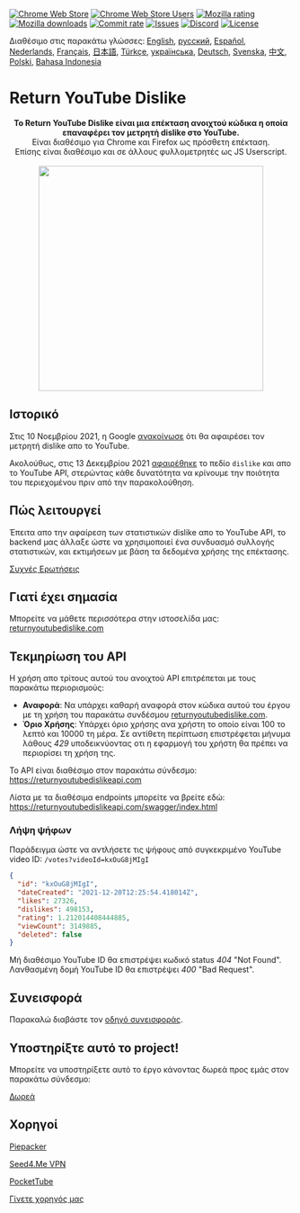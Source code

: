 [![Chrome Web Store](https://img.shields.io/chrome-web-store/stars/gebbhagfogifgggkldgodflihgfeippi?label=Chrome%20Rating&style=flat&logo=google)](https://chromewebstore.google.com/detail/return-youtube-dislike/gebbhagfogifgggkldgodflihgfeippi)
[![Chrome Web Store Users](https://img.shields.io/chrome-web-store/users/gebbhagfogifgggkldgodflihgfeippi?label=Chrome%20Users&style=flat&logo=google)](https://chromewebstore.google.com/detail/return-youtube-dislike/gebbhagfogifgggkldgodflihgfeippi)
[![Mozilla rating](https://img.shields.io/amo/stars/return-youtube-dislikes?label=Firefox%20Rating&style=flat&logo=firefox)](https://addons.mozilla.org/en-US/firefox/addon/return-youtube-dislikes/)
[![Mozilla downloads](https://img.shields.io/amo/users/return-youtube-dislikes?label=Firefox%20Users&style=flat&logo=firefox)](https://addons.mozilla.org/en-US/firefox/addon/return-youtube-dislikes/)
[![Commit rate](https://img.shields.io/github/commit-activity/m/Anarios/return-youtube-dislike?label=Commits&style=flat)](https://github.com/Anarios/return-youtube-dislike/commits/main)
[![Issues](https://img.shields.io/github/issues/Anarios/return-youtube-dislike?style=flat&label=Issues)](https://github.com/Anarios/return-youtube-dislike/issues)
[![Discord](https://img.shields.io/discord/909435648170160229?label=Discord&style=flat&logo=discord)](https://discord.gg/UMxyMmCgfF)
[![License](https://img.shields.io/badge/License-GPLv3-blue.svg?style=flat)](https://github.com/Anarios/return-youtube-dislike/blob/main/LICENSE)

Διαθέσιμο στις παρακάτω γλώσσες: [English](README.md), [русский](READMEru.md), [Español](READMEes.md), [Nederlands](READMEnl.md), [Français](READMEfr.md), [日本語](READMEja.md), [Türkçe](READMEtr.md), [українська](READMEuk.md), [Deutsch](READMEde.md), [Svenska](READMEsv.md), [中文](READMEcn.md), [Polski](READMEpl.md), [Bahasa Indonesia](READMEid.md)

# Return YouTube Dislike

<p align="center">
    <b>Το Return YouTube Dislike είναι μια επέκταση ανοιχτού κώδικα η οποία επαναφέρει τον μετρητή dislike στο YouTube.</b><br>
    Είναι διαθέσιμο για Chrome και Firefox ως πρόσθετη επέκταση.<br>
    Επίσης είναι διαθέσιμο και σε άλλους φυλλομετρητές ως JS Userscript.<br><br>
    <img width="400px" src="https://user-images.githubusercontent.com/18729296/141743755-2be73297-250e-4cd1-ac93-8978c5a39d10.png"/>
</p>

## Ιστορικό

Στις 10 Νοεμβρίου 2021, η Google [ανακοίνωσε](https://blog.youtube/news-and-events/update-to-youtube/) ότι θα αφαιρέσει τον μετρητή dislike απο το YouTube.

Ακολούθως, στις 13 Δεκεμβρίου 2021 [αφαιρέθηκε](https://support.google.com/youtube/thread/134791097/update-to-youtube-dislike-counts) το πεδίο `dislike` και απο το YouTube API, στερώντας κάθε δυνατότητα να κρίνουμε την ποιότητα του περιεχομένου πριν από την παρακολούθηση.

## Πώς λειτουργεί

Έπειτα απο την αφαίρεση των στατιστικών dislike απο το YouTube API, το backend μας άλλαξε ώστε να χρησιμοποιεί ένα συνδυασμό συλλογής στατιστικών, και εκτιμήσεων με βάση τα δεδομένα χρήσης της επέκτασης.

[Συχνές Ερωτήσεις](https://github.com/Anarios/return-youtube-dislike/blob/main/Docs/FAQ.md)

## Γιατί έχει σημασία

Μπορείτε να μάθετε περισσότερα στην ιστοσελίδα μας: [returnyoutubedislike.com](https://www.returnyoutubedislike.com/)

## Τεκμηρίωση του API

Η χρήση απο τρίτους αυτού του ανοιχτού API επιτρέπεται με τους παρακάτω περιορισμούς:

- **Αναφορά**: Να υπάρχει καθαρή αναφορά στον κώδικα αυτού του έργου με τη χρήση του παρακάτω συνδέσμου [returnyoutubedislike.com](https://returnyoutubedislike.com/).
- **Όριο Χρήσης**: Υπάρχει όριο χρήσης ανα χρήστη το οποίο είναι 100 το λεπτό και 10000 τη μέρα. Σε αντίθετη περίπτωση επιστρέφεται μήνυμα λάθους _429_ υποδεικνύοντας οτι η εφαρμογή του χρήστη θα πρέπει να περιορίσει τη χρήση της.

Το API είναι διαθέσιμο στον παρακάτω σύνδεσμο:
https://returnyoutubedislikeapi.com

Λίστα με τα διαθέσιμα endpoints μπορείτε να βρείτε εδώ:
https://returnyoutubedislikeapi.com/swagger/index.html

### Λήψη ψήφων

Παράδειγμα ώστε να αντλήσετε τις ψήφους από συγκεκριμένο YouTube video ID:
`/votes?videoId=kxOuG8jMIgI`

```json
{
  "id": "kxOuG8jMIgI",
  "dateCreated": "2021-12-20T12:25:54.418014Z",
  "likes": 27326,
  "dislikes": 498153,
  "rating": 1.212014408444885,
  "viewCount": 3149885,
  "deleted": false
}
```

Μή διαθέσιμο YouTube ID θα επιστρέψει κωδικό status _404_ "Not Found".
Λανθασμένη δομή YouTube ID θα επιστρέψει _400_ "Bad Request".

<!---
## API documentation

You can view all documentation on our website.
[https://returnyoutubedislike.com/documentation/](https://returnyoutubedislike.com/documentation/) -->

## Συνεισφορά

Παρακαλώ διαβάστε τον [οδηγό συνεισφοράς](https://github.com/Anarios/return-youtube-dislike/blob/main/CONTRIBUTING.md).

## Υποστηρίξτε αυτό το project!

Μπορείτε να υποστηρίξετε αυτό το έργο κάνοντας δωρεά προς εμάς στον παρακάτω σύνδεσμο:

[Δωρεά](https://returnyoutubedislike.com/donate)

## Χορηγοί

[Piepacker](https://piepacker.com)

[Seed4.Me VPN](https://www.seed4.me/users/register?gift=ReturnYoutubeDislike)

[PocketTube](https://yousub.info/?utm_source=returnyoutubedislike)

[Γίνετε χορηγός μας](https://www.patreon.com/join/returnyoutubedislike/checkout?rid=8008601)
